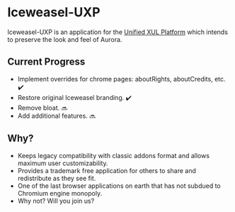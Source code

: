 # Iceweasel-UXP

Iceweasel-UXP is an application for the [Unified XUL Platform](https://github.com/MoonchildProductions/UXP) which intends to preserve the look and feel of Aurora.


## Current Progress

* Implement overrides for chrome pages: aboutRights, aboutCredits, etc. :heavy_check_mark:
* Restore original Iceweasel branding. :heavy_check_mark:
* Remove bloat. :soon: 
* Add additional features. :soon: 


## Why?

* Keeps legacy compatibility with classic addons format and allows maximum user customizability.
* Provides a trademark free application for others to share and redistribute as they see fit.
* One of the last browser applications on earth that has not subdued to Chromium engine monopoly.
* Why not? Will you join us?
